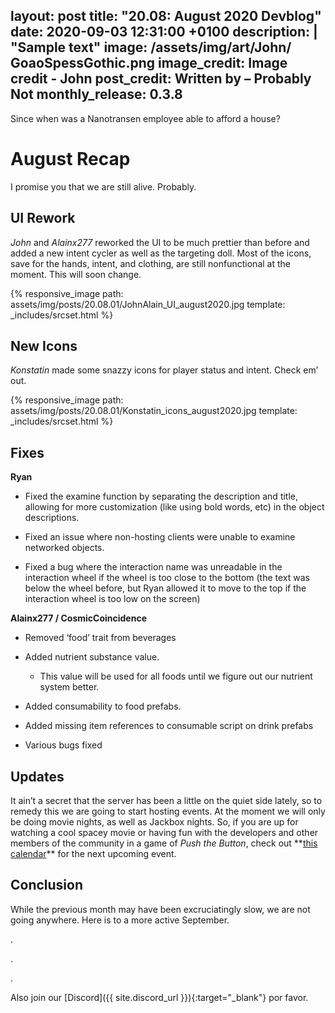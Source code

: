 ## layout: post title: "20.08: August 2020 Devblog" date: 2020-09-03 12:31:00 +0100 description: \| "Sample text" image: /assets/img/art/John/ GoaoSpessGothic.png image_credit: Image credit - John post_credit: Written by – Probably Not monthly_release: 0.3.8

Since when was a Nanotransen employee able to afford a house?

# August Recap

I promise you that we are still alive. Probably.

## UI Rework

*John* and *Alainx277* reworked the UI to be much prettier than before and added
a new intent cycler as well as the targeting doll. Most of the icons, save for
the hands, intent, and clothing, are still nonfunctional at the moment. This
will soon change.

{% responsive_image path: assets/img/posts/20.08.01/JohnAlain_UI_august2020.jpg
template: \_includes/srcset.html %}

## New Icons

*Konstatin* made some snazzy icons for player status and intent. Check em’ out.

{% responsive_image path:
assets/img/posts/20.08.01/Konstatin_icons_august2020.jpg template:
\_includes/srcset.html %}

## Fixes

**Ryan**

-   Fixed the examine function by separating the description and title, allowing
    for more customization (like using bold words, etc) in the object
    descriptions.

-   Fixed an issue where non-hosting clients were unable to examine networked
    objects.

-   Fixed a bug where the interaction name was unreadable in the interaction
    wheel if the wheel is too close to the bottom (the text was below the wheel
    before, but Ryan allowed it to move to the top if the interaction wheel is
    too low on the screen)

**Alainx277 / CosmicCoincidence**

-   Removed ‘food’ trait from beverages

-   Added nutrient substance value.

    -   This value will be used for all foods until we figure out our nutrient
        system better.

-   Added consumability to food prefabs.

-   Added missing item references to consumable script on drink prefabs

-   Various bugs fixed

## Updates

It ain’t a secret that the server has been a little on the quiet side lately, so
to remedy this we are going to start hosting events. At the moment we will only
be doing movie nights, as well as Jackbox nights. So, if you are up for watching
a cool spacey movie or having fun with the developers and other members of the
community in a game of *Push the Button*, check out \*\*[this
calendar](shorturl.at/acgu6)\*\* for the next upcoming event.

## Conclusion

While the previous month may have been excruciatingly slow, we are not going
anywhere. Here is to a more active September.

.

.

.

Also join our [Discord]({{ site.discord_url }}){:target="_blank"} por favor.
